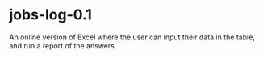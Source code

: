 # jobs-log-0.1
An online version of Excel where the user can input their data in the table, and run a report of the answers.
